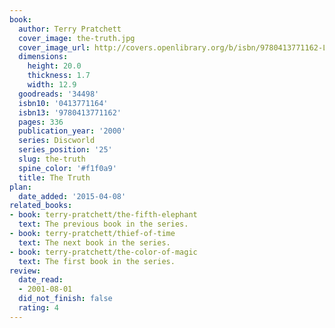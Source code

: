 ```yaml
---
book:
  author: Terry Pratchett
  cover_image: the-truth.jpg
  cover_image_url: http://covers.openlibrary.org/b/isbn/9780413771162-L.jpg
  dimensions:
    height: 20.0
    thickness: 1.7
    width: 12.9
  goodreads: '34498'
  isbn10: '0413771164'
  isbn13: '9780413771162'
  pages: 336
  publication_year: '2000'
  series: Discworld
  series_position: '25'
  slug: the-truth
  spine_color: '#f1f0a9'
  title: The Truth
plan:
  date_added: '2015-04-08'
related_books:
- book: terry-pratchett/the-fifth-elephant
  text: The previous book in the series.
- book: terry-pratchett/thief-of-time
  text: The next book in the series.
- book: terry-pratchett/the-color-of-magic
  text: The first book in the series.
review:
  date_read:
  - 2001-08-01
  did_not_finish: false
  rating: 4
---
```

